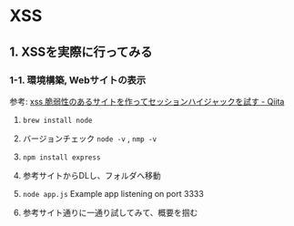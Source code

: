 # XSS

## 1. XSSを実際に行ってみる

### 1-1. 環境構築, Webサイトの表示

参考: [xss 脆弱性のあるサイトを作ってセッションハイジャックを試す - Qiita](https://qiita.com/ahya_emon/items/6c5afce4fb489b3404c8)

1. `brew install node`
2. バージョンチェック
`node -v` , `nmp -v`

3. `npm install express`
4. 参考サイトからDLし、フォルダへ移動
5. `node app.js`
Example app listening on port 3333

6. 参考サイト通りに一通り試してみて、概要を掴む
